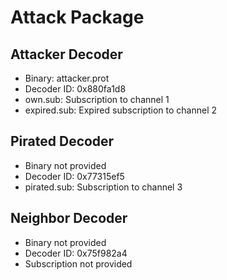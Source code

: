 # Attack Package
## Attacker Decoder
 - Binary: attacker.prot
 - Decoder ID: 0x880fa1d8
 - own.sub: Subscription to channel 1
 - expired.sub: Expired subscription to channel 2

## Pirated Decoder
 - Binary not provided
 - Decoder ID: 0x77315ef5
 - pirated.sub: Subscription to channel 3

## Neighbor Decoder
 - Binary not provided
 - Decoder ID: 0x75f982a4
 - Subscription not provided
